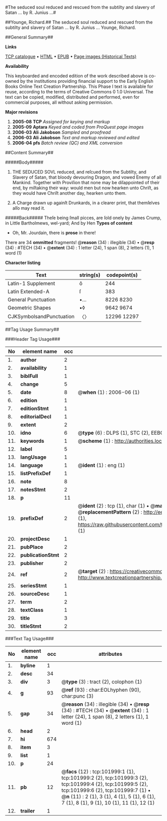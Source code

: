 #The seduced soul reduced and rescued from the subtilty and slavery of Satan ... by R. Junius ...#

##Younge, Richard.##
The seduced soul reduced and rescued from the subtilty and slavery of Satan ... by R. Junius ...
Younge, Richard.

##General Summary##

**Links**

[TCP catalogue](http://www.ota.ox.ac.uk/tcp/)  • 
[HTML](http://tei.it.ox.ac.uk/tcp/Texts-HTML/free/A67/A67769.html)  • 
[EPUB](http://tei.it.ox.ac.uk/tcp/Texts-EPUB/free/A67/A67769.epub) • 
[Page images (Historical Texts)](https://data.historicaltexts.jisc.ac.uk/view?pubId=eebo-13807896e&pageId=eebo-13807896e-101999-1)

**Availability**

This keyboarded and encoded edition of the
	       work described above is co-owned by the institutions
	       providing financial support to the Early English Books
	       Online Text Creation Partnership. This Phase I text is
	       available for reuse, according to the terms of Creative
	       Commons 0 1.0 Universal. The text can be copied,
	       modified, distributed and performed, even for
	       commercial purposes, all without asking permission.

**Major revisions**

1. __2005-08__ __TCP__ *Assigned for keying and markup*
1. __2005-09__ __Aptara__ *Keyed and coded from ProQuest page images*
1. __2006-03__ __Ali Jakobson__ *Sampled and proofread*
1. __2006-03__ __Ali Jakobson__ *Text and markup reviewed and edited*
1. __2006-04__ __pfs__ *Batch review (QC) and XML conversion*

##Content Summary##

#####Body#####

1. THE SEDUCED
SOVL reduced, and reſcued from the
Subtilty, and Slavery of Satan, that bloody devouring Dragon,
and vowed Enemy of all Mankind. Together with Proviſion
that none may be diſappointed of their end, by
miſtaking their way: would men but now hearken
unto Chriſt, as they would have Chriſt another
day, hearken unto them.

1. A Charge drawn up againſt Drunkards,
in a clearer print, that
themſelves alſo may read it.

#####Back#####
Theſe being ſmall picces, are ſold onely by James Crump, in
Little Bartholmews, wel-yard; And by Hen
**Types of content**

  * Oh, Mr. Jourdain, there is **prose** in there!

There are 34 **ommitted** fragments! 
 @__reason__ (34) : illegible (34)  •  @__resp__ (34) : #TECH (34)  •  @__extent__ (34) : 1 letter (24), 1 span (8), 2 letters (1), 1 word (1)

**Character listing**


|Text|string(s)|codepoint(s)|
|---|---|---|
|Latin-1 Supplement|ô|244|
|Latin Extended-A|ſ|383|
|General Punctuation|•…|8226 8230|
|Geometric Shapes|▪◊|9642 9674|
|CJKSymbolsandPunctuation|〈〉|12296 12297|

##Tag Usage Summary##

###Header Tag Usage###

|No|element name|occ|attributes|
|---|---|---|---|
|1.|__author__|2||
|2.|__availability__|1||
|3.|__biblFull__|1||
|4.|__change__|5||
|5.|__date__|8| @__when__ (1) : 2006-06 (1)|
|6.|__edition__|1||
|7.|__editionStmt__|1||
|8.|__editorialDecl__|1||
|9.|__extent__|2||
|10.|__idno__|6| @__type__ (6) : DLPS (1), STC (2), EEBO-CITATION (1), OCLC (1), VID (1)|
|11.|__keywords__|1| @__scheme__ (1) : http://authorities.loc.gov/ (1)|
|12.|__label__|5||
|13.|__langUsage__|1||
|14.|__language__|1| @__ident__ (1) : eng (1)|
|15.|__listPrefixDef__|1||
|16.|__note__|8||
|17.|__notesStmt__|2||
|18.|__p__|11||
|19.|__prefixDef__|2| @__ident__ (2) : tcp (1), char (1)  •  @__matchPattern__ (2) : ([0-9\-]+):([0-9IVX]+) (1), (.+) (1)  •  @__replacementPattern__ (2) : http://eebo.chadwyck.com/downloadtiff?vid=$1&page=$2 (1), https://raw.githubusercontent.com/textcreationpartnership/Texts/master/tcpchars.xml#$1 (1)|
|20.|__projectDesc__|1||
|21.|__pubPlace__|2||
|22.|__publicationStmt__|2||
|23.|__publisher__|2||
|24.|__ref__|2| @__target__ (2) : https://creativecommons.org/publicdomain/zero/1.0/ (1), http://www.textcreationpartnership.org/docs/. (1)|
|25.|__seriesStmt__|1||
|26.|__sourceDesc__|1||
|27.|__term__|2||
|28.|__textClass__|1||
|29.|__title__|3||
|30.|__titleStmt__|2||


###Text Tag Usage###

|No|element name|occ|attributes|
|---|---|---|---|
|1.|__byline__|1||
|2.|__desc__|34||
|3.|__div__|3| @__type__ (3) : tract (2), colophon (1)|
|4.|__g__|93| @__ref__ (93) : char:EOLhyphen (90), char:punc (3)|
|5.|__gap__|34| @__reason__ (34) : illegible (34)  •  @__resp__ (34) : #TECH (34)  •  @__extent__ (34) : 1 letter (24), 1 span (8), 2 letters (1), 1 word (1)|
|6.|__head__|2||
|7.|__hi__|674||
|8.|__item__|3||
|9.|__list__|1||
|10.|__p__|24||
|11.|__pb__|12| @__facs__ (12) : tcp:101999:1 (1), tcp:101999:2 (2), tcp:101999:3 (2), tcp:101999:4 (2), tcp:101999:5 (2), tcp:101999:6 (2), tcp:101999:7 (1)  •  @__n__ (11) : 2 (1), 3 (1), 4 (1), 5 (1), 6 (1), 7 (1), 8 (1), 9 (1), 10 (1), 11 (1), 12 (1)|
|12.|__trailer__|1||

